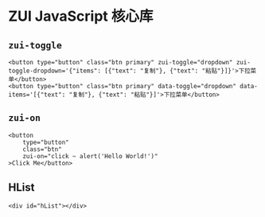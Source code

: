 # ZUI JavaScript 核心库

## `zui-toggle`

```html:example
<button type="button" class="btn primary" zui-toggle="dropdown" zui-toggle-dropdown='{"items": [{"text": "复制"}, {"text": "粘贴"}]}'>下拉菜单</button>
<button type="button" class="btn primary" data-toggle="dropdown" data-items='[{"text": "复制"}, {"text": "粘贴"}]'>下拉菜单</button>
```

## `zui-on`

```html:example
<button
    type="button"
    class="btn"
    zui-on="click ~ alert('Hello World!')"
>Click Me</button>
```

## HList

```html:example
<div id="hList"></div>
```
